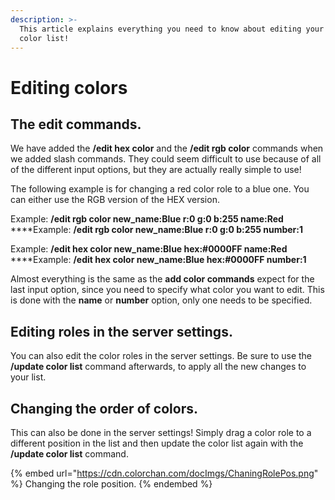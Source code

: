 ```yaml
---
description: >-
  This article explains everything you need to know about editing your color and
  color list!
---
```


# Editing colors

## The edit commands.

We have added the **/edit hex color** and the **/edit rgb color** commands when we added slash commands. They could seem difficult to use because of all of the different input options, but they are actually really simple to use!&#x20;

The following example is for changing a red color role to a blue one. You can either use the RGB version of the HEX version.

Example: **/edit rgb color new\_name:Blue r:0 g:0 b:255 name:Red**\
****Example: **/edit rgb color new\_name:Blue r:0 g:0 b:255 number:1**

Example: **/edit hex color new\_name:Blue hex:#0000FF name:Red**\
****Example: **/edit hex color new\_name:Blue hex:#0000FF number:1**

Almost everything is the same as the **add color commands** expect for the last input option, since you need to specify what color you want to edit. This is done with the **name** or **number** option, only one needs to be specified.

## Editing roles in the server settings.

You can also edit the color roles in the server settings. Be sure to use the **/update color list** command afterwards, to apply all the new changes to your list.

## Changing the order of colors.

This can also be done in the server settings! Simply drag a color role to a different position in the list and then update the color list again with the **/update color list** command.

{% embed url="https://cdn.colorchan.com/docImgs/ChaningRolePos.png" %}
Changing the role position.
{% endembed %}

